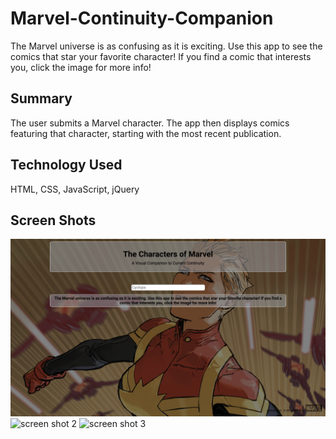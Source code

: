 # Marvel-Continuity-Companion
The Marvel universe is as confusing as it is exciting. Use this app to see the comics that star your favorite character! If you find a comic that interests you, click the image for more info!

## Summary
The user submits a Marvel character. The app then displays comics featuring that character, starting with the most recent publication.

## Technology Used
HTML, CSS, JavaScript, jQuery

## Screen Shots
![screen shot 1](https://github.com/chasingSublimity/Marvel-Continuity-Companion/blob/master/Screenshots/Screenshot%201.png)
![screen shot 2](https://github.com/chasingSublimity/Marvel-Continuity-Companion/blob/master/Screenshots/Screenshot%202.png)
![screen shot 3](https://github.com/chasingSublimity/Marvel-Continuity-Companion/blob/master/Screenshots/Screenshot%203.png)
